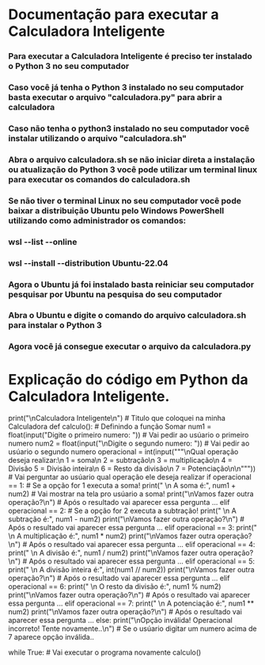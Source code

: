 # Documentação para executar a Calculadora Inteligente
### Para executar a Calculadora Inteligente é preciso ter instalado o Python 3 no seu computador
### Caso você já tenha o Python 3 instalado no seu computador basta executar o arquivo "calculadora.py" para abrir a calculadora
### Caso não tenha o python3 instalado no seu computador você instalar utilizando o arquivo "calculadora.sh" 
### Abra o arquivo calculadora.sh se não iniciar direta a  instalação ou atualização do Python 3 você pode utilizar um terminal linux para executar os comandos do calculadora.sh
### Se não tiver o terminal Linux no seu computador você pode baixar a distribuição Ubuntu pelo Windows PowerShell utilizando como administrador os comandos:
### wsl --list --online
### wsl --install --distribution Ubuntu-22.04
### Agora o Ubuntu já foi instalado basta reiniciar seu computador pesquisar por Ubuntu na pesquisa do seu computador
### Abra o Ubuntu e digite o comando do arquivo calculadora.sh para instalar o Python 3 
### Agora você já consegue executar o arquivo da calculadora.py

# Explicação do código em Python da Calculadora Inteligente.
print("\nCalculadora Inteligente\n") # Titulo que coloquei na minha Calculadora
def calculo(): # Definindo a função Somar
        num1 = float(input("Digite o primeiro numero: ")) # Vai pedir ao usúario o primeiro numero
        num2 = float(input("\nDigite o segundo numero: "))  # Vai pedir ao usúario o segundo numero
        operacional = int(input("""\nQual operação deseja realizar:\n 1 = soma\n 2 = subtração\n 3 = multiplicação\n 4 = Divisão 
 5 = Divisão inteira\n 6 = Resto da divisão\n 7 = Potenciação\n\n""")) # Vai perguntar ao usúario qual operação ele deseja realizar
        if operacional == 1: # Se a opção for 1 executa a soma!
            print(" \n A soma é:", num1 + num2) # Vai mostrar na tela pro usúario a soma!
            print("\nVamos fazer outra operação?\n") # Após o resultado vai aparecer essa pergunta ...
        elif operacional == 2:    # Se a opção for 2 executa a subtração!
            print(" \n A subtração é:", num1 - num2)
            print("\nVamos fazer outra operação?\n") # Após o resultado vai aparecer essa pergunta ...
        elif operacional == 3:
            print(" \n A multiplicação é:", num1 * num2)
            print("\nVamos fazer outra operação?\n") # Após o resultado vai aparecer essa pergunta ...
        elif operacional == 4:
            print(" \n A divisão é:", num1 / num2)
            print("\nVamos fazer outra operação?\n") # Após o resultado vai aparecer essa pergunta ...
        elif operacional == 5:
            print(" \n A divisão inteira é:", int(num1 // num2))
            print("\nVamos fazer outra operação?\n") # Após o resultado vai aparecer essa pergunta ...
        elif operacional == 6:
            print(" \n O resto da divisão é:", num1 % num2)
            print("\nVamos fazer outra operação?\n") # Após o resultado vai aparecer essa pergunta ...
        elif operacional == 7:
            print(" \n A potenciação é:", num1 ** num2)
            print("\nVamos fazer outra operação?\n") # Após o resultado vai aparecer essa pergunta ...
        else:
            print("\nOpção inválida! Operacional incorreto! Tente novamente..\n") # Se o usúario digitar um numero acima de 7 aparece opção inválida..
          
        
while True:  # Vai executar o programa novamente 
    calculo()
    



